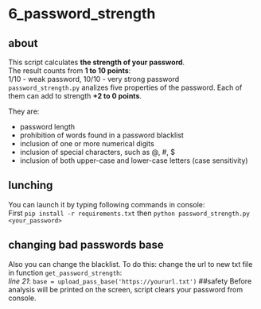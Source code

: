 # 6_password_strength 
## about
This script calculates **the strength of your password**.   
The result counts from __1 to 10 points__:  
1/10 - weak password, 10/10 - very strong password   
`password_strength.py` analizes  five properties of the password. Each of them can add to strength  __+2 to 0 points__. 

They are: 
* password length
* prohibition of words found in a password blacklist
* inclusion of one or more numerical digits
* inclusion of special characters, such as @, #, $
* inclusion of both upper-case and lower-case letters (case sensitivity)  

## lunching
You can launch it by typing following commands in console:    
First `pip install -r requirements.txt` then `python password_strength.py <your_password>`
## changing bad passwords base  
Also you can change the blacklist.  To do this: 
  change the url to new txt file in function `get_password_strength`:  
*line 21*: `base = upload_pass_base('https://yoururl.txt')`
##safety
Before analysis will be printed on the screen, script clears your password from console.
